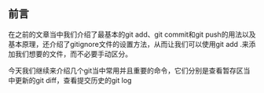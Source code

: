 ## 前言



在之前的文章当中我们介绍了最基本的git add、git commit和git push的用法以及基本原理，还介绍了gitignore文件的设置方法，从而让我们可以使用git add .来添加我们想要的文件，而不必要手动区分。



今天我们继续来介绍几个git当中常用并且重要的命令，它们分别是查看暂存区当中更新的git diff，查看提交历史的git log